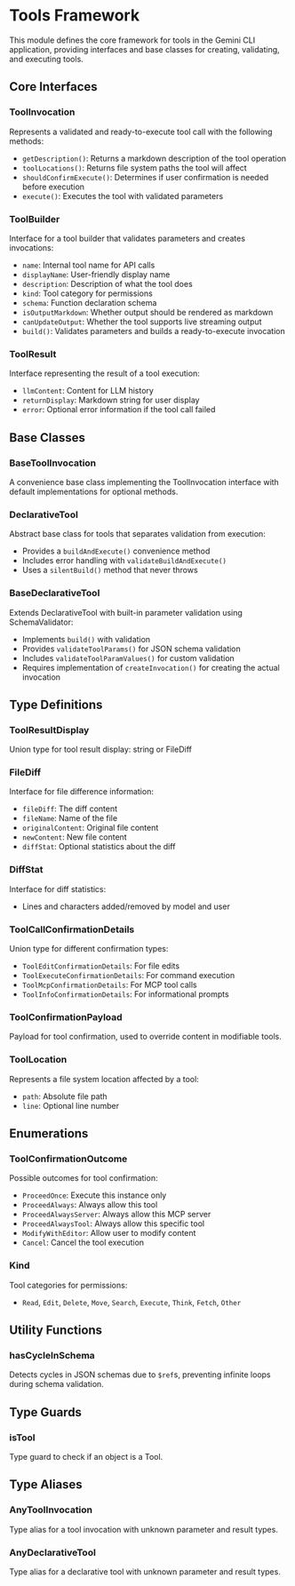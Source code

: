 # Tools Framework

This module defines the core framework for tools in the Gemini CLI application, providing interfaces and base classes for creating, validating, and executing tools.

## Core Interfaces

### ToolInvocation
Represents a validated and ready-to-execute tool call with the following methods:
- `getDescription()`: Returns a markdown description of the tool operation
- `toolLocations()`: Returns file system paths the tool will affect
- `shouldConfirmExecute()`: Determines if user confirmation is needed before execution
- `execute()`: Executes the tool with validated parameters

### ToolBuilder
Interface for a tool builder that validates parameters and creates invocations:
- `name`: Internal tool name for API calls
- `displayName`: User-friendly display name
- `description`: Description of what the tool does
- `kind`: Tool category for permissions
- `schema`: Function declaration schema
- `isOutputMarkdown`: Whether output should be rendered as markdown
- `canUpdateOutput`: Whether the tool supports live streaming output
- `build()`: Validates parameters and builds a ready-to-execute invocation

### ToolResult
Interface representing the result of a tool execution:
- `llmContent`: Content for LLM history
- `returnDisplay`: Markdown string for user display
- `error`: Optional error information if the tool call failed

## Base Classes

### BaseToolInvocation
A convenience base class implementing the ToolInvocation interface with default implementations for optional methods.

### DeclarativeTool
Abstract base class for tools that separates validation from execution:
- Provides a `buildAndExecute()` convenience method
- Includes error handling with `validateBuildAndExecute()`
- Uses a `silentBuild()` method that never throws

### BaseDeclarativeTool
Extends DeclarativeTool with built-in parameter validation using SchemaValidator:
- Implements `build()` with validation
- Provides `validateToolParams()` for JSON schema validation
- Includes `validateToolParamValues()` for custom validation
- Requires implementation of `createInvocation()` for creating the actual invocation

## Type Definitions

### ToolResultDisplay
Union type for tool result display: string or FileDiff

### FileDiff
Interface for file difference information:
- `fileDiff`: The diff content
- `fileName`: Name of the file
- `originalContent`: Original file content
- `newContent`: New file content
- `diffStat`: Optional statistics about the diff

### DiffStat
Interface for diff statistics:
- Lines and characters added/removed by model and user

### ToolCallConfirmationDetails
Union type for different confirmation types:
- `ToolEditConfirmationDetails`: For file edits
- `ToolExecuteConfirmationDetails`: For command execution
- `ToolMcpConfirmationDetails`: For MCP tool calls
- `ToolInfoConfirmationDetails`: For informational prompts

### ToolConfirmationPayload
Payload for tool confirmation, used to override content in modifiable tools.

### ToolLocation
Represents a file system location affected by a tool:
- `path`: Absolute file path
- `line`: Optional line number

## Enumerations

### ToolConfirmationOutcome
Possible outcomes for tool confirmation:
- `ProceedOnce`: Execute this instance only
- `ProceedAlways`: Always allow this tool
- `ProceedAlwaysServer`: Always allow this MCP server
- `ProceedAlwaysTool`: Always allow this specific tool
- `ModifyWithEditor`: Allow user to modify content
- `Cancel`: Cancel the tool execution

### Kind
Tool categories for permissions:
- `Read`, `Edit`, `Delete`, `Move`, `Search`, `Execute`, `Think`, `Fetch`, `Other`

## Utility Functions

### hasCycleInSchema
Detects cycles in JSON schemas due to `$ref`s, preventing infinite loops during schema validation.

## Type Guards

### isTool
Type guard to check if an object is a Tool.

## Type Aliases

### AnyToolInvocation
Type alias for a tool invocation with unknown parameter and result types.

### AnyDeclarativeTool
Type alias for a declarative tool with unknown parameter and result types.